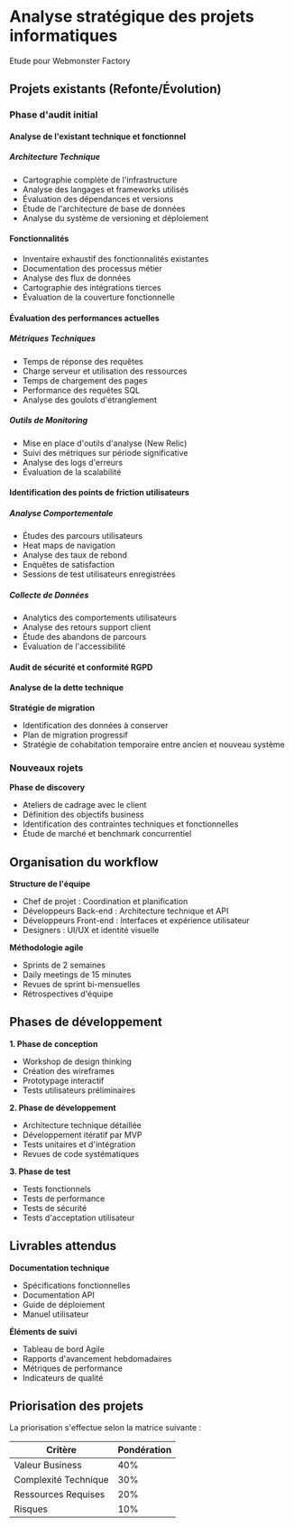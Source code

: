 # Analyse stratégique des projets informatiques

Etude pour Webmonster Factory

## Projets existants (Refonte/Évolution)

### Phase d'audit initial

#### Analyse de l'existant technique et fonctionnel

##### Architecture Technique

- Cartographie complète de l'infrastructure
- Analyse des langages et frameworks utilisés
- Évaluation des dépendances et versions
- Étude de l'architecture de base de données
- Analyse du système de versioning et déploiement

#### Fonctionnalités

- Inventaire exhaustif des fonctionnalités existantes
- Documentation des processus métier
- Analyse des flux de données
- Cartographie des intégrations tierces
- Évaluation de la couverture fonctionnelle

#### Évaluation des performances actuelles

##### Métriques Techniques

- Temps de réponse des requêtes
- Charge serveur et utilisation des ressources
- Temps de chargement des pages
- Performance des requêtes SQL
- Analyse des goulots d'étranglement

##### Outils de Monitoring

- Mise en place d'outils d'analyse (New Relic)
- Suivi des métriques sur période significative
- Analyse des logs d'erreurs
- Évaluation de la scalabilité

#### Identification des points de friction utilisateurs

##### Analyse Comportementale

- Études des parcours utilisateurs
- Heat maps de navigation
- Analyse des taux de rebond
- Enquêtes de satisfaction
- Sessions de test utilisateurs enregistrées

##### Collecte de Données

- Analytics des comportements utilisateurs
- Analyse des retours support client
- Étude des abandons de parcours
- Évaluation de l'accessibilité


#### Audit de sécurité et conformité RGPD

#### Analyse de la dette technique




**Stratégie de migration**
- Identification des données à conserver
- Plan de migration progressif
- Stratégie de cohabitation temporaire entre ancien et nouveau système

### Nouveaux rojets

**Phase de discovery**
- Ateliers de cadrage avec le client
- Définition des objectifs business
- Identification des contraintes techniques et fonctionnelles
- Étude de marché et benchmark concurrentiel

## Organisation du workflow

**Structure de l'équipe**
- Chef de projet : Coordination et planification
- Développeurs Back-end : Architecture technique et API
- Développeurs Front-end : Interfaces et expérience utilisateur
- Designers : UI/UX et identité visuelle

**Méthodologie agile**
- Sprints de 2 semaines
- Daily meetings de 15 minutes
- Revues de sprint bi-mensuelles
- Rétrospectives d'équipe

## Phases de développement

**1. Phase de conception**
- Workshop de design thinking
- Création des wireframes
- Prototypage interactif
- Tests utilisateurs préliminaires

**2. Phase de développement**
- Architecture technique détaillée
- Développement itératif par MVP
- Tests unitaires et d'intégration
- Revues de code systématiques

**3. Phase de test**
- Tests fonctionnels
- Tests de performance
- Tests de sécurité
- Tests d'acceptation utilisateur

## Livrables attendus

**Documentation technique**
- Spécifications fonctionnelles
- Documentation API
- Guide de déploiement
- Manuel utilisateur

**Éléments de suivi**
- Tableau de bord Agile
- Rapports d'avancement hebdomadaires
- Métriques de performance
- Indicateurs de qualité

## Priorisation des projets

La priorisation s'effectue selon la matrice suivante :

| Critère | Pondération |
|---------|-------------|
| Valeur Business | 40% |
| Complexité Technique | 30% |
| Ressources Requises | 20% |
| Risques | 10% |
